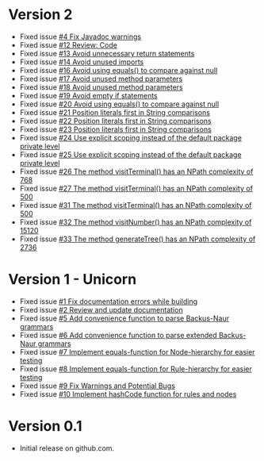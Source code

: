 # Version 2
- Fixed issue [#4 Fix Javadoc warnings](https://github.com/claasahl/PARSER/issues/4)
- Fixed issue [#12 Review: Code](https://github.com/claasahl/PARSER/issues/12)
- Fixed issue [#13 Avoid unnecessary return statements](https://github.com/claasahl/PARSER/issues/13)
- Fixed issue [#14 Avoid unused imports](https://github.com/claasahl/PARSER/issues/14)
- Fixed issue [#16 Avoid using equals() to compare against null](https://github.com/claasahl/PARSER/issues/16)
- Fixed issue [#17 Avoid unused method parameters](https://github.com/claasahl/PARSER/issues/17)
- Fixed issue [#18 Avoid unused method parameters](https://github.com/claasahl/PARSER/issues/18)
- Fixed issue [#19 Avoid empty if statements](https://github.com/claasahl/PARSER/issues/19)
- Fixed issue [#20 Avoid using equals() to compare against null](https://github.com/claasahl/PARSER/issues/20)
- Fixed issue [#21 Position literals first in String comparisons](https://github.com/claasahl/PARSER/issues/21)
- Fixed issue [#22 Position literals first in String comparisons](https://github.com/claasahl/PARSER/issues/22)
- Fixed issue [#23 Position literals first in String comparisons](https://github.com/claasahl/PARSER/issues/23)
- Fixed issue [#24 Use explicit scoping instead of the default package private level](https://github.com/claasahl/PARSER/issues/24)
- Fixed issue [#25 Use explicit scoping instead of the default package private level](https://github.com/claasahl/PARSER/issues/25)
- Fixed issue [#26 The method visitTerminal() has an NPath complexity of 768](https://github.com/claasahl/PARSER/issues/26)
- Fixed issue [#27 The method visitTerminal() has an NPath complexity of 500](https://github.com/claasahl/PARSER/issues/27)
- Fixed issue [#31 The method visitTerminal() has an NPath complexity of 500](https://github.com/claasahl/PARSER/issues/31)
- Fixed issue [#32 The method visitNumber() has an NPath complexity of 15120](https://github.com/claasahl/PARSER/issues/32)
- Fixed issue [#33 The method generateTree() has an NPath complexity of 2736](https://github.com/claasahl/PARSER/issues/33)

# Version 1 - Unicorn
- Fixed issue [#1 Fix documentation errors while building](https://github.com/claasahl/PARSER/issues/1)
- Fixed issue [#2 Review and update documentation](https://github.com/claasahl/PARSER/issues/2)
- Fixed issue [#5 Add convenience function to parse Backus-Naur grammars](https://github.com/claasahl/PARSER/issues/5)
- Fixed issue [#6 Add convenience function to parse extended Backus-Naur grammars](https://github.com/claasahl/PARSER/issues/6)
- Fixed issue [#7 Implement equals-function for Node-hierarchy for easier testing](https://github.com/claasahl/PARSER/issues/7)
- Fixed issue [#8 Implement equals-function for Rule-hierarchy for easier testing](https://github.com/claasahl/PARSER/issues/8)
- Fixed issue [#9 Fix Warnings and Potential Bugs](https://github.com/claasahl/PARSER/issues/9)
- Fixed issue [#10 Implement hashCode function for rules and nodes](https://github.com/claasahl/PARSER/issues/10)

# Version 0.1
- Initial release on github.com.
